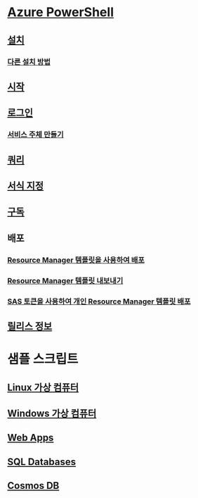 # [Azure PowerShell](../overview.md)
## [설치](../install-azurerm-ps.md)
### [다른 설치 방법](../other-install.md)
## [시작](../get-started-azureps.md)
## [로그인](../authenticate-azureps.md)
### [서비스 주체 만들기](../create-azure-service-principal-azureps.md)
## [쿼리](../queries-azureps.md)
## [서식 지정](../formatting-output.md)
## [구독](../manage-subscriptions-azureps.md)

## 배포
### [Resource Manager 템플릿을 사용하여 배포](/azure/azure-resource-manager/resource-group-template-deploy)
### [Resource Manager 템플릿 내보내기](/azure/azure-resource-manager/resource-manager-export-template-powershell)
### [SAS 토큰을 사용하여 개인 Resource Manager 템플릿 배포](/azure/azure-resource-manager/resource-manager-powershell-sas-token)

## [릴리스 정보](release-notes-azureps.md)

# 샘플 스크립트
## [Linux 가상 컴퓨터](/azure/virtual-machines/linux/powershell-samples?toc=%2fpowershell%2fmodule%2ftoc.json)
## [Windows 가상 컴퓨터](/azure/virtual-machines/windows/powershell-samples?toc=%2fpowershell%2fmodule%2ftoc.json)
## [Web Apps](/azure/app-service-web/app-service-powershell-samples?toc=%2fpowershell%2fmodule%2ftoc.json)
## [SQL Databases](/azure/sql-database/sql-database-powershell-samples?toc=%2fpowershell%2fmodule%2ftoc.json)
## [Cosmos DB](/azure/cosmos-db/powershell-samples?toc=%2fpowershell%2fmodules%2ftoc.json)
